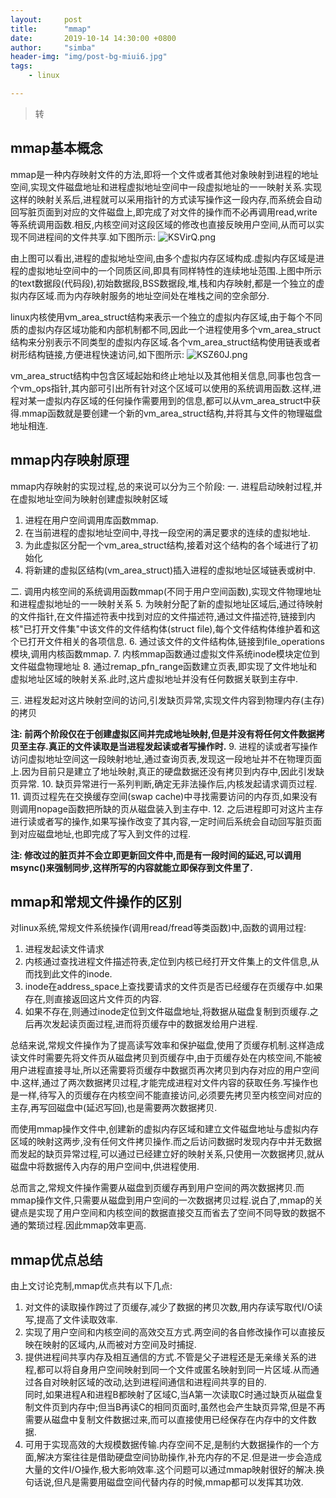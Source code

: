 ```yaml
---
layout:     post
title:      "mmap"
date:       2019-10-14 14:30:00 +0800
author:     "simba"
header-img: "img/post-bg-miui6.jpg"
tags:
    - linux

---
```


> 转

##	mmap基本概念

mmap是一种内存映射文件的方法,即将一个文件或者其他对象映射到进程的地址空间,实现文件磁盘地址和进程虚拟地址空间中一段虚拟地址的一一映射关系.实现这样的映射关系后,进程就可以采用指针的方式读写操作这一段内存,而系统会自动回写脏页面到对应的文件磁盘上,即完成了对文件的操作而不必再调用read,write等系统调用函数.相反,内核空间对这段区域的修改也直接反映用户空间,从而可以实现不同进程间的文件共享.如下图所示:
![KSVirQ.png](https://s2.ax1x.com/2019/10/14/KSVirQ.png)

由上图可以看出,进程的虚拟地址空间,由多个虚拟内存区域构成.虚拟内存区域是进程的虚拟地址空间中的一个同质区间,即具有同样特性的连续地址范围.上图中所示的text数据段(代码段),初始数据段,BSS数据段,堆,栈和内存映射,都是一个独立的虚拟内存区域.而为内存映射服务的地址空间处在堆栈之间的空余部分.

linux内核使用vm_area_struct结构来表示一个独立的虚拟内存区域,由于每个不同质的虚拟内存区域功能和内部机制都不同,因此一个进程使用多个vm_area_struct结构来分别表示不同类型的虚拟内存区域.各个vm_area_struct结构使用链表或者树形结构链接,方便进程快速访问,如下图所示:
![KSZ60J.png](https://s2.ax1x.com/2019/10/14/KSZ60J.png)

vm_area_struct结构中包含区域起始和终止地址以及其他相关信息,同事也包含一个vm_ops指针,其内部可引出所有针对这个区域可以使用的系统调用函数.这样,进程对某一虚拟内存区域的任何操作需要用到的信息,都可以从vm_area_struct中获得.mmap函数就是要创建一个新的vm_area_struct结构,并将其与文件的物理磁盘地址相连.


##	mmap内存映射原理

mmap内存映射的实现过程,总的来说可以分为三个阶段:
一.	进程启动映射过程,并在虚拟地址空间为映射创建虚拟映射区域
1.	进程在用户空间调用库函数mmap.
2.	在当前进程的虚拟地址空间中,寻找一段空闲的满足要求的连续的虚拟地址.
3.	为此虚拟区分配一个vm_area_struct结构,接着对这个结构的各个域进行了初始化
4.	将新建的虚拟区结构(vm_area_struct)插入进程的虚拟地址区域链表或树中.

二.	调用内核空间的系统调用函数mmap(不同于用户空间函数),实现文件物理地址和进程虚拟地址的一一映射关系
5.	为映射分配了新的虚拟地址区域后,通过待映射的文件指针,在文件描述符表中找到对应的文件描述符,通过文件描述符,链接到内核"已打开文件集"中该文件的文件结构体(struct file),每个文件结构体维护着和这个已打开文件相关的各项信息.
6.	通过该文件的文件结构体,链接到file_operations模块,调用内核函数mmap.
7.	内核mmap函数通过虚拟文件系统inode模块定位到文件磁盘物理地址
8.	通过remap_pfn_range函数建立页表,即实现了文件地址和虚拟地址区域的映射关系.此时,这片虚拟地址并没有任何数据关联到主存中.

三.	进程发起对这片映射空间的访问,引发缺页异常,实现文件内容到物理内存(主存)的拷贝

**注: 前两个阶段仅在于创建虚拟区间并完成地址映射,但是并没有将任何文件数据拷贝至主存.真正的文件读取是当进程发起读或者写操作时.**
9.	进程的读或者写操作访问虚拟地址空间这一段映射地址,通过查询页表,发现这一段地址并不在物理页面上.因为目前只是建立了地址映射,真正的硬盘数据还没有拷贝到内存中,因此引发缺页异常.
10.	缺页异常进行一系列判断,确定无非法操作后,内核发起请求调页过程.
11.	调页过程先在交换缓存空间(swap cache)中寻找需要访问的内存页,如果没有则调用nopage函数把所缺的页从磁盘装入到主存中.
12.	之后进程即可对这片主存进行读或者写的操作,如果写操作改变了其内容,一定时间后系统会自动回写脏页面到对应磁盘地址,也即完成了写入到文件的过程.

**注: 修改过的脏页并不会立即更新回文件中,而是有一段时间的延迟,可以调用msync()来强制同步,这样所写的内容就能立即保存到文件里了.**


##	mmap和常规文件操作的区别

对linux系统,常规文件系统操作(调用read/fread等类函数)中,函数的调用过程:
1.	进程发起读文件请求
2.	内核通过查找进程文件描述符表,定位到内核已经打开文件集上的文件信息,从而找到此文件的inode.
3.	inode在address_space上查找要请求的文件页是否已经缓存在页缓存中.如果存在,则直接返回这片文件页的内容.
4.	如果不存在,则通过inode定位到文件磁盘地址,将数据从磁盘复制到页缓存.之后再次发起读页面过程,进而将页缓存中的数据发给用户进程.

总结来说,常规文件操作为了提高读写效率和保护磁盘,使用了页缓存机制.这样造成读文件时需要先将文件页从磁盘拷贝到页缓存中,由于页缓存处在内核空间,不能被用户进程直接寻址,所以还需要将页缓存中数据页再次拷贝到内存对应的用户空间中.这样,通过了两次数据拷贝过程,才能完成进程对文件内容的获取任务.写操作也是一样,待写入的页缓存在内核空间不能直接访问,必须要先拷贝至内核空间对应的主存,再写回磁盘中(延迟写回),也是需要两次数据拷贝.

而使用mmap操作文件中,创建新的虚拟内存区域和建立文件磁盘地址与虚拟内存区域的映射这两步,没有任何文件拷贝操作.而之后访问数据时发现内存中并无数据而发起的缺页异常过程,可以通过已经建立好的映射关系,只使用一次数据拷贝,就从磁盘中将数据传入内存的用户空间中,供进程使用.

总而言之,常规文件操作需要从磁盘到页缓存再到用户空间的两次数据拷贝.而mmap操作文件,只需要从磁盘到用户空间的一次数据拷贝过程.说白了,mmap的关键点是实现了用户空间和内核空间的数据直接交互而省去了空间不同导致的数据不通的繁琐过程.因此mmap效率更高.


##	mmap优点总结

由上文讨论克制,mmap优点共有以下几点:
1.	对文件的读取操作跨过了页缓存,减少了数据的拷贝次数,用内存读写取代I/O读写,提高了文件读取效率.
2.	实现了用户空间和内核空间的高效交互方式.两空间的各自修改操作可以直接反映在映射的区域内,从而被对方空间及时捕捉.
3.	提供进程间共享内存及相互通信的方式.不管是父子进程还是无亲缘关系的进程,都可以将自身用户空间映射到同一个文件或匿名映射到同一片区域.从而通过各自对映射区域的改动,达到进程间通信和进程间共享的目的.<br>
同时,如果进程A和进程B都映射了区域C,当A第一次读取C时通过缺页从磁盘复制文件页到内存中;但当B再读C的相同页面时,虽然也会产生缺页异常,但是不再需要从磁盘中复制文件数据过来,而可以直接使用已经保存在内存中的文件数据.
4.	可用于实现高效的大规模数据传输.内存空间不足,是制约大数据操作的一个方面,解决方案往往是借助硬盘空间协助操作,补充内存的不足.但是进一步会造成大量的文件I/O操作,极大影响效率.这个问题可以通过mmap映射很好的解决.换句话说,但凡是需要用磁盘空间代替内存的时候,mmap都可以发挥其功效.